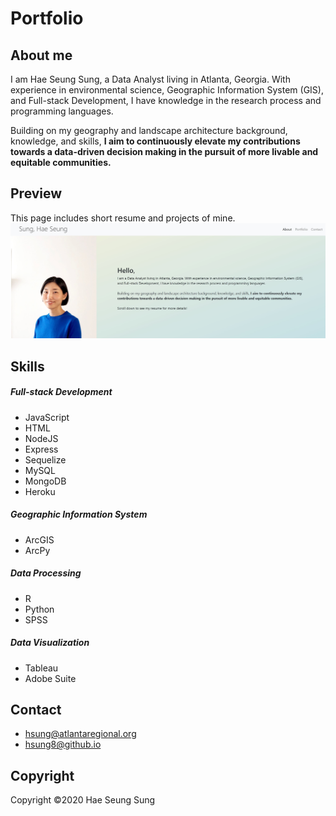# Portfolio

## About me
I am Hae Seung Sung, a Data Analyst living in Atlanta, Georgia. With experience in environmental science, Geographic Information System (GIS), and Full-stack Development, I have knowledge in the research process and programming languages. 

Building on my geography and landscape architecture background, knowledge, and skills, <strong>I aim to continuously elevate my contributions towards a data-driven decision making in the pursuit of more livable and equitable communities.</strong>

## Preview
This page includes short resume and projects of mine. <br>
![Image of main page](assets/main1.JPG)

## Skills
##### Full-stack Development
* JavaScript
* HTML
* NodeJS
* Express
* Sequelize
* MySQL
* MongoDB
* Heroku

##### Geographic Information System
* ArcGIS
* ArcPy

##### Data Processing
* R
* Python
* SPSS

##### Data Visualization
* Tableau
* Adobe Suite

## Contact
* hsung@atlantaregional.org
* hsung8@github.io


## Copyright
Copyright ©2020 Hae Seung Sung